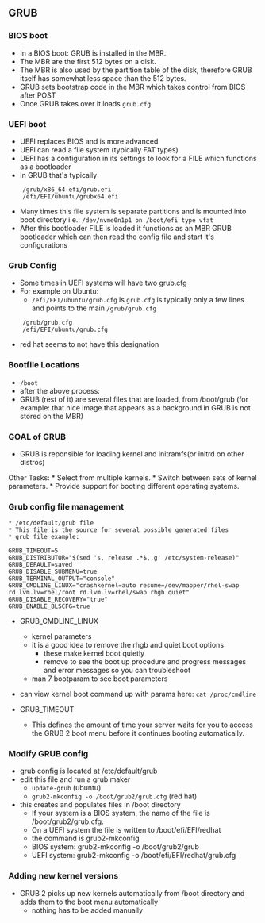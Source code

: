 ## GRUB

### BIOS boot
* In a BIOS boot: GRUB is installed in the MBR. 
* The MBR are the first 512 bytes on a disk. 
* The MBR is also used by the partition table of the disk, therefore GRUB itself has somewhat less space than the 512 bytes.
* GRUB sets bootstrap code in the MBR which takes control from BIOS after POST
* Once GRUB takes over it loads `grub.cfg`


### UEFI boot
* UEFI replaces BIOS and is more advanced
* UEFI can read a file system (typically FAT types)
* UEFI has a configuration in its settings to look for a FILE which functions as a bootloader
* in GRUB that's typically 
```
    /grub/x86_64-efi/grub.efi
    /efi/EFI/ubuntu/grubx64.efi
```
* Many times this file system is separate partitions and is mounted into boot directory i.e.: `/dev/nvme0n1p1 on /boot/efi type vfat`
* After this bootloader FILE is loaded it functions as an MBR GRUB bootloader which can then read the config file and start it's configurations


### Grub Config
* Some times in UEFI systems will have two grub.cfg
* For example on Ubuntu:
    * `/efi/EFI/ubuntu/grub.cfg` is `grub.cfg` is typically only a few lines and points to the main `/grub/grub.cfg`
```
    /grub/grub.cfg
    /efi/EFI/ubuntu/grub.cfg
```
* red hat seems to not have this designation


### Bootfile Locations 
* `/boot`
* after the above process:
* GRUB (rest of it) are several files that are loaded, from /boot/grub (for example: that nice image that appears as a background in GRUB is not stored on the MBR)


### GOAL of GRUB
* GRUB is reponsible for loading kernel and initramfs(or initrd on other distros)

Other Tasks:
    * Select from multiple kernels.
    * Switch between sets of kernel parameters.
    * Provide support for booting different operating systems.


### Grub config file management
    * /etc/default/grub file
    * This file is the source for several possible generated files
    * grub file example:
```
GRUB_TIMEOUT=5
GRUB_DISTRIBUTOR="$(sed 's, release .*$,,g' /etc/system-release)"
GRUB_DEFAULT=saved
GRUB_DISABLE_SUBMENU=true
GRUB_TERMINAL_OUTPUT="console"
GRUB_CMDLINE_LINUX="crashkernel=auto resume=/dev/mapper/rhel-swap rd.lvm.lv=rhel/root rd.lvm.lv=rhel/swap rhgb quiet"
GRUB_DISABLE_RECOVERY="true"
GRUB_ENABLE_BLSCFG=true
```

* GRUB_CMDLINE_LINUX
    * kernel parameters
    * it is a good idea to remove the rhgb and quiet boot options 
        * these make kernel boot quietly
        * remove to see the boot up procedure and progress messages and error messages so you can troubleshoot 
    * man 7 bootparam to see boot parameters

* can view kernel boot command up with params here: `cat /proc/cmdline`


* GRUB_TIMEOUT 
    * This defines the amount of time your server waits for you to access the GRUB 2 boot menu before it continues booting automatically.

### Modify GRUB config
* grub config is located at /etc/default/grub
* edit this file and run a grub maker
    * `update-grub` (ubuntu)
    * `grub2-mkconfig -o /boot/grub2/grub.cfg` (red hat)
* this creates and populates files in /boot directory
    * If your system is a BIOS system, the name of the file is /boot/grub2/grub.cfg. 
    * On a UEFI system the file is written to /boot/efi/EFI/redhat
    * the command is grub2-mkconfig
    * BIOS system: grub2-mkconfig -o /boot/grub2/grub
    * UEFI system: grub2-mkconfig -o /boot/efi/EFI/redhat/grub.cfg

### Adding new kernel versions
* GRUB 2 picks up new kernels automatically from /boot directory and adds them to the boot menu automatically 
    * nothing has to be added manually




